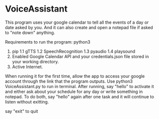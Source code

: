 # VoiceAssistant
This program uses your google calendar to tell all the events of a day or date asked by you. And it can also create and open a notepad file if asked to "note down" anything. 

Requirements to run the program:
python3
1. pip
  1.1 gTTS
  1.2 SpeechRecognition
  1.3 pyaudio
  1.4 playsound
2. Enabled Google Calendar API and your credentials.json file stored in your working directory.
3. Active Internet.

When running it for the first time, allow the app to access your google account through the link that the program outputs. 
Use python3 VoiceAssistant.py to run in terminal.
After running, say "hello" to activate it and either ask about your schedule for any day or write something in notepad. To do both, say "hello" again after one task and it will continue to listen without exitting.

say "exit" to quit


